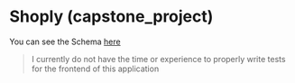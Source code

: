 # Shoply (capstone_project)

You can see the Schema [here](https://drawsql.app/teams/empty-team/diagrams/shoply)

> I currently do not have the time or experience to properly write tests for the frontend of this application
